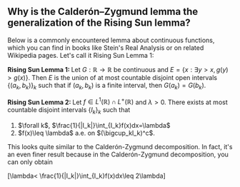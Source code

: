 ## Why is the Calderón–Zygmund lemma the generalization of the Rising Sun lemma?

Below is a commonly encountered lemma about continuous functions, which you can find in books like Stein's Real Analysis or on related Wikipedia pages. Let's call it Rising Sun Lemma 1:

<strong>Rising Sun Lemma 1: </strong>Let $G:\mathbb R\rightarrow \mathbb{R}$ be continuous and $E=\lbrace x:\exists y>x, g(y)>g(x)\rbrace$. Then $E$ is the union of at most countable disjoint open intervals $\{(a_k,b_k)\}_k$ such that if $(a_k,b_k)$ is a finite interval, then $G(a_k)=G(b_k)$.

<strong>Rising Sun Lemma 2: </strong>Let $f\in L^1(\mathbb{R})\cap L^+(\mathbb{R})$ and $\lambda>0$. There exists at most countable disjoint intervals $\lbrace I_k\rbrace_k$ such that
<ol>
  <li>$\forall k$, $\frac{1}{|I_k|}\int_{I_k}f(x)dx=\lambda$</li>
  <li>$f(x)\leq \lambda$ a.e. on $(\bigcup_kI_k)^c$.</li>
</ol>

This looks quite similar to the Calderón-Zygmund decomposition. In fact, it's an even finer result because in the Calderón-Zygmund decomposition, you can only obtain</p>\[\lambda< \frac{1}{|I_k|}\int_{I_k}f(x)dx\leq 2\lambda\]<p>

